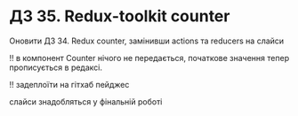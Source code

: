 # ДЗ 35. Redux-toolkit counter


Оновити ДЗ 34. Redux counter, замінивши actions та reducers на слайси

!! в компонент Counter нічого не передається, початкове значення тепер прописується в редаксі.

!! задеплоїти на гітхаб пейджес

слайси знадобляться у фінальній роботі